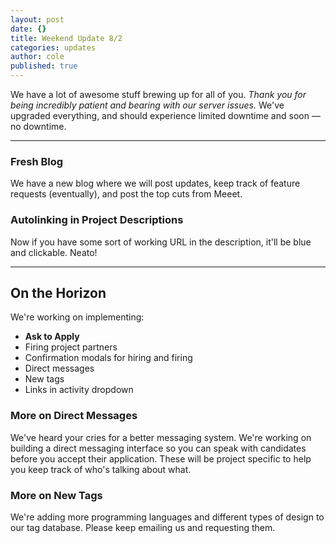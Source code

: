 ```yaml
---
layout: post
date: {}
title: Weekend Update 8/2
categories: updates
author: cole
published: true
---
```


We have a lot of awesome stuff brewing up for all of you. _Thank you for being incredibly patient and bearing with our server issues._ We've upgraded everything, and should experience limited downtime and soon — no downtime.

<hr>

<h3>Fresh Blog</h3>
We have a new blog where we will post updates, keep track of feature requests (eventually), and post the top cuts from Meeet.

<h3>Autolinking in Project Descriptions</h3>
Now if you have some sort of working URL in the description, it'll be blue and clickable. Neato!

<hr>

<h2>On the Horizon</h2>

We're working on implementing:

- __Ask to Apply__
- Firing project partners
- Confirmation modals for hiring and firing
- Direct messages
- New tags
- Links in activity dropdown

<h3>More on Direct Messages</h3>
We've heard your cries for a better messaging system. We're working on building a direct messaging interface so you can speak with candidates before you accept their application. These will be project specific to help you keep track of who's talking about what.

<h3>More on New Tags</h3>
We're adding more programming languages and different types of design to our tag database. Please keep emailing us and requesting them.
